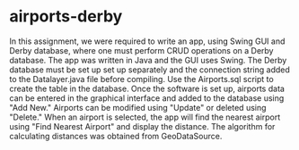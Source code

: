 # airports-derby
In this assignment, we were required to write an app, using Swing GUI and Derby database, where one must perform CRUD operations on a Derby database.
The app was written in Java and the GUI uses Swing. The Derby database must be set up set up separately and the connection string added to the Datalayer.java file before compiling. Use the Airports.sql script to create the table in the database.
Once the software is set up, airports data can be entered in the graphical interface and added to the database using "Add New." Airports can be modified using "Update" or deleted using "Delete." When an airport is selected, the app will find the nearest airport using "Find Nearest Airport" and display the distance. The algorithm for calculating distances was obtained from GeoDataSource.
